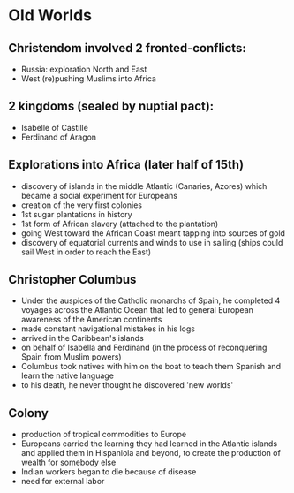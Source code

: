 # Old Worlds

## Christendom involved 2 fronted-conflicts:
* Russia: exploration North and East
* West (re)pushing Muslims into Africa

## 2 kingdoms (sealed by nuptial pact):
* Isabelle of Castille
* Ferdinand of Aragon

## Explorations into Africa (later half of 15th)
* discovery of islands in the middle Atlantic (Canaries, Azores) which became a social experiment for Europeans
* creation of the very first colonies
* 1st sugar plantations in history
* 1st form of African slavery (attached to the plantation)
* going West toward the African Coast meant tapping into sources of gold
* discovery of equatorial currents and winds to use in sailing (ships could sail West in order to reach the East)

## Christopher Columbus
* Under the auspices of the Catholic monarchs of Spain, he completed 4 voyages across the Atlantic Ocean that led to general European awareness of the American continents
* made constant navigational mistakes in his logs
* arrived in the Caribbean's islands
* on behalf of Isabella and Ferdinand (in the process of reconquering Spain from Muslim powers)
* Columbus took natives with him on the boat to teach them Spanish and learn the native language
* to his death, he never thought he discovered 'new worlds'

## Colony
* production of tropical commodities to Europe
* Europeans carried the learning they had learned in the Atlantic islands and applied them in Hispaniola and beyond, to create the production of wealth for somebody else
* Indian workers began to die because of disease
* need for external labor
